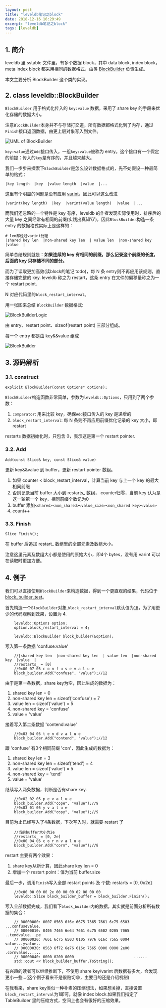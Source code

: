 ```yaml
---
layout: post
title: "leveldb笔记之block"
date: 2018-12-16 16:29:49
excerpt: "leveldb笔记之block"
tags: [leveldb]
---
```


## 1. 简介

leveldb 里 sstable 文件里，有多个数据 block，其中 data block, index block，meta index block 都采用相同的数据格式，由类 [BlockBuilder](https://github.com/yingshin/leveldb_more_annotation/blob/master/table/block_builder.h) 负责生成。

本文主要分析 BlockBuilder 这个类的实现。

## 2. class leveldb::BlockBuilder

`BlockBuilder` 用于格式化传入的 `key:value` 数据，采用了 share key 的手段来优化存储的数据大小。

注意`BlockBuilder`本身并不与存储打交道，所有数据都格式化到了内存，通过`Finish`接口返回数据，由更上层对象写入到文件。

![UML of BlockBuilder](/assets/images/leveldb/block_builder_uml.png)

`key:value`通过`Add`接口传入，一组`key:value`被称为 entry。这个接口有一个假定的前提：传入的`key`是有序的，并且越来越大。

我们一步步来探索下`BlockBuilder`是怎么设计数据格式的，先不妨假设一种最简单的格式：

```
|key length  |key  |value length  |value  |...
```

这里有个明显的问题是没有应用 [varint](https://izualzhy.cn/protobuf-encode-varint-and-zigzag)，因此可以这么改进

```
|varint(key length)  |key  |varint(value length)  |value  |...
```

而我们还忽略的一个特性是 key 有序，leveldb 的作者发现实际使用时，排序后的大量 key 之间经常有相同的前缀(实践出真知🐮)，因此`BlockBuilder`构造一条 entry 的数据格式实际上是这样的：

```
# len都经过varint处理
|shared key len  |non-shared key len  | value len  |non-shared key  |value  |
```

简单总结规则就是：**如果连续的 key 有相同的前缀，那么记录这个前缀的长度，后面的 key 只存储不同的部分。**

而为了读取更加高效(读block的笔记 todo)，每 N 条 entry则不再应用该规则，直接存储完整的 key. leveldb 称之为 restart，这条 entry 在文件的偏移量称之为一个 restart point.

N 对应代码里的`block_restart_interval`。

用一张图来总结 `BlockBuilder` 数据格式:

![BlockBuilderLogic](/assets/images/leveldb/block_builder_logic.png)

由 entry、restart point、sizeof(restart point) 三部分组成。

每一个 entry 都是由 key&&value 组成

![BlockBuilder](/assets/images/leveldb/block_builder.png)

## 3. 源码解析

### 3.1. construct

```
explicit BlockBuilder(const Options* options);
```

`BlockBuilder`构造函数非常简单，参数为`leveldb::Options`，只用到了两个参数：
1. `comparator`: 用来比较 key，确保`Add`接口传入的 key 是递增的  
2. `block_restart_interval`: 每 N 条则不再应用前缀优化记录的 key 大小，即 restart  

restarts 数据初始化时，只包含 0，表示这是第一个 restart pointer.

### 3.2. Add

```
Add(const Slice& key, const Slice& value)
```

更新 key&&value 到 buffer，更新 restart pointer 数组。

1. 如果 counter < block_restart_interval，计算当前 key 与上一个 key 的最大相同前缀  
2. 否则记录当前 buffer 大小到 restarts_ 数组， counter归零，当前 key 认为是这一轮第一个 key，相同前缀个数记为0  
3. buffer 添加`<shared><non_shared><value_size><non_shared key><value>`  
4. count++  

### 3.3. Finish

```
Slice Finish();
```

在 buffer 后追加 restart_ 数组里的全部元素及数组大小。

注意这里元素及数组大小都是使用的原始大小，即4个 bytes，没有用 varint 可以在读取时更加方便。

## 4. 例子

我们可以直接使用`BlockBuilder`来构造数据，得到一个更直观的结果，代码位于 [block_builder_test](https://github.com/yingshin/leveldb_more_annotation/blob/master/my_test/block_builder_test.cpp)。

首先构造一个`BlockBuilder`对象,`block_restart_interval`默认值为[16](https://github.com/yingshin/leveldb_more_annotation/blob/master/util/options.cc)，为了用更少的代码观察到效果，设置为 4.

```
    leveldb::Options option;
    option.block_restart_interval = 4;

    leveldb::BlockBuilder block_builder(&option);
```

写入第一条数据 'confuse:value'

```
    //|shared key len  |non-shared key len  | value len  |non-shared key  |value  |
    //restarts_ = [0]
    //0x00 07 05 c o n f u s e v a l u e
    block_builder.Add("confuse", "value");//12
```

由于是第一条数据，share key为空，因此生成的数据为：

1. shared key len = 0  
2. non-shared key len = sizeof('confuse') = 7  
3. value len = sizeof('value') = 5  
4. non-shared key = 'confuse'  
5. value = 'value'  


接着写入第二条数据 'contend:value'

```
    //0x03 04 05 t e n d v a l u e
    block_builder.Add("contend", "value");//12
```

跟 'confuse' 有3个相同前缀 'con'，因此生成的数据为：

1. shared key len = 3  
2. non-shared key len = sizeof('tend') = 4  
3. value len = sizeof('value') = 5  
4. non-shared key = 'tend'  
5. value = 'value'  

继续写入两条数据，判断是否有share key.

```
    //0x02 02 05 p e v a l u e
    block_builder.Add("cope", "value");//9
    //0x03 01 05 y v a l u e
    block_builder.Add("copy", "value");//9
```

目前为止已经写入了4条数据，下次写入时，就需要 restart 了

```
    //当前buffer大小为2e
    //restarts_ = [0, 2e]
    //0x00 04 05 c o r n v a l u e
    block_builder.Add("corn", "value");//8
```

restart 主要有两个效果：
1. share key从新计算，因此share key len = 0  
2. 增加一个 restart point：值为当前 buffer.size  

最后一步，调用`Finish`写入全部 restart points 及 个数: restarts = [0, 0x2e]

```
    //0x00 00 00 00 2e 00 00 00 02 00 00 00
    leveldb::Slice block_builder_buffer = block_builder.Finish();
```

写入全部数据完成，我们看下`block_builder`内的数据，其实就是前面分析所有数据的集合：

```
    // 00000000: 0007 0563 6f6e 6675 7365 7661 6c75 6503  ...confusevalue.
    // 00000010: 0405 7465 6e64 7661 6c75 6502 0205 7065  ..tendvalue...pe
    // 00000020: 7661 6c75 6503 0105 7976 616c 7565 0004  value...yvalue..
    // 00000030: 0563 6f72 6e76 616c 7565 0000 0000 2e00  .cornvalue......
    // 00000040: 0000 0200 0000                           ......
    std::cout << block_builder_buffer.ToString();
```

有兴趣的读者可以继续推断下，不使用 share key/varint 后数据有多大，会发现更小一些...(这个例子看来不是很贴切😅，主要目的还是介绍机制)

在我看来，share key类似一种朴素的压缩想法，如果想关掉，直接设置`block_restart_interval`为1即可，就像 index block.如果我们指定了 TableBuilder 里的压缩方式，空间上也会有很好的压缩效果。

